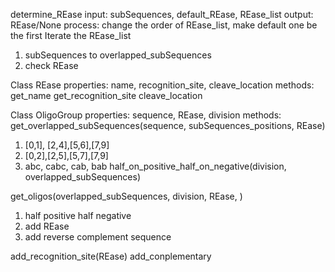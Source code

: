 determine_REase
input:  subSequences, default_REase, REase_list
output: REase/None
process:
change the order of REase_list, make default one be the first
Iterate the REase_list
1. subSequences to overlapped_subSequences
2. check REase

Class REase
properties:
name, recognition_site, cleave_location
methods: 
get_name
get_recognition_site
cleave_location

Class OligoGroup
properties:
sequence, REase, division
methods:
get_overlapped_subSequences(sequence, subSequences_positions, REase)
1. [0,1], [2,4],[5,6],[7,9]
2. [0,2],[2,5],[5,7],[7,9]
3. abc, cabc, cab, bab
half_on_positive_half_on_negative(division, overlapped_subSequences)

get_oligos(overlapped_subSequences, division, REase, )
1. half positive half negative
2. add REase
3. add reverse complement sequence

add_recognition_site(REase)
add_conplementary
<!--stackedit_data:
eyJoaXN0b3J5IjpbLTExODE5Njk1NTEsMTM5MTM3MTg5MiwtMz
cxNzg1NDQwLC0xMTcxNDYxMzExLDE3OTkyMjM3NV19
-->